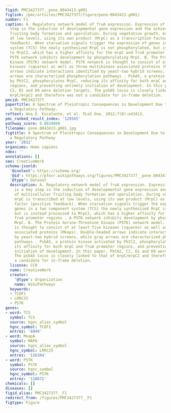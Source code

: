 ```yaml
---
figid: PMC3427377__pone.0043413.g001
figlink: /pmc/articles/PMC3427377/figure/pone-0043413-g001/
number: F1
caption: A. Regulatory network model of fruA expression. Expression of fruA is a key
  step in the induction of developmental gene expression and the achievement of multicellular
  fruiting body formation and sporulation. During vegetative growth, mrpC is transcribed
  at low levels, using its own product (MrpC) as a transcription factor (positive
  feedback). When starvation signals trigger the expression of genes in a two component
  system (TCS) the newly synthesized MrpC is not phosphorylated, but is instead processed
  to MrpC2, which has a higher affinity for the mrpC and fruA promoter regions . A
  PSTK network inhibits development by phosphorylating MrpC. B. The Protein Serine-Threonine
  Kinase (PSTK) network model. PSTK network is thought to consist of at least five
  kinases (squares) as well as three multikinase associated proteins (Mkaps). Double-headed
  arrows indicate interactions identified by yeast-two hybrid screens, while gray
  arrows are characterized phosphorylation pathways . PskA5, a protein kinase activated
  by PktC2, phosphorylates MrpC, reducing its affinity for both mrpC and fruA promoter
  regions, and preventing untimely initiation of development. In this paper, PktA2,
  C2, D1 and D9 were deletion targets. The pskA5 locus is closely linked to that of
  mrpC/mrpC2 and therefore was not a candidate for in-frame deletion.
pmcid: PMC3427377
papertitle: A Spectrum of Pleiotropic Consequences in Development Due to Changes in
  a Regulatory Pathway.
reftext: Ana E. Escalante, et al. PLoS One. 2012;7(8):e43413.
pmc_ranked_result_index: '129565'
pathway_score: 0.8634989
filename: pone.0043413.g001.jpg
figtitle: A Spectrum of Pleiotropic Consequences in Development Due to Changes in
  a Regulatory Pathway
year: '2012'
organisms: Homo sapiens
ndex: ''
annotations: []
seo: CreativeWork
schema-jsonld:
  '@context': https://schema.org/
  '@id': https://pfocr.wikipathways.org/figures/PMC3427377__pone.0043413.g001.html
  '@type': Dataset
  description: A. Regulatory network model of fruA expression. Expression of fruA
    is a key step in the induction of developmental gene expression and the achievement
    of multicellular fruiting body formation and sporulation. During vegetative growth,
    mrpC is transcribed at low levels, using its own product (MrpC) as a transcription
    factor (positive feedback). When starvation signals trigger the expression of
    genes in a two component system (TCS) the newly synthesized MrpC is not phosphorylated,
    but is instead processed to MrpC2, which has a higher affinity for the mrpC and
    fruA promoter regions . A PSTK network inhibits development by phosphorylating
    MrpC. B. The Protein Serine-Threonine Kinase (PSTK) network model. PSTK network
    is thought to consist of at least five kinases (squares) as well as three multikinase
    associated proteins (Mkaps). Double-headed arrows indicate interactions identified
    by yeast-two hybrid screens, while gray arrows are characterized phosphorylation
    pathways . PskA5, a protein kinase activated by PktC2, phosphorylates MrpC, reducing
    its affinity for both mrpC and fruA promoter regions, and preventing untimely
    initiation of development. In this paper, PktA2, C2, D1 and D9 were deletion targets.
    The pskA5 locus is closely linked to that of mrpC/mrpC2 and therefore was not
    a candidate for in-frame deletion.
  license: CC0
  name: CreativeWork
  creator:
    '@type': Organization
    name: WikiPathways
  keywords:
  - TCOF1
  - LRRC25
  - PSTK
genes:
- word: TCS
  symbol: TCS
  source: hgnc_alias_symbol
  hgnc_symbol: TCOF1
  entrez: '6949'
- word: MкapA
  symbol: MAPA
  source: hgnc_alias_symbol
  hgnc_symbol: LRRC25
  entrez: '126364'
- word: PSTK
  symbol: PSTK
  source: hgnc_symbol
  hgnc_symbol: PSTK
  entrez: '118672'
chemicals: []
diseases: []
figid_alias: PMC3427377__F1
redirect_from: /figures/PMC3427377__F1
figtype: Figure
---
```

